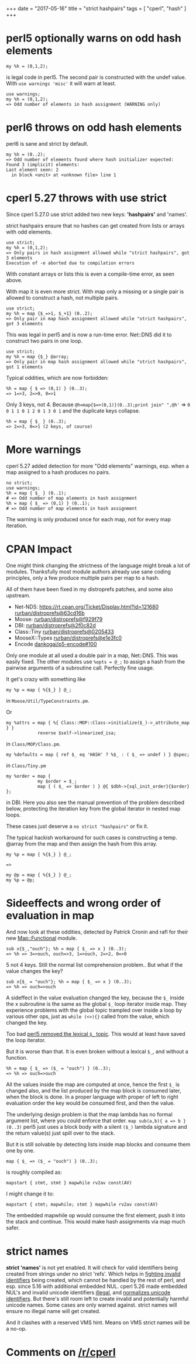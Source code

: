 +++
date = "2017-05-16"
title = "strict hashpairs"
tags = [ "cperl", "hash" ]
+++

# perl5 optionally warns on odd hash elements

    my %h = (0,1,2);

is legal code in perl5. The second pair is constructed with the undef value.
With `use warnings 'misc'` it will warn at least.

    use warnings;
    my %h = (0,1,2);
    => Odd number of elements in hash assignment (WARNING only)

# perl6 throws on odd hash elements

perl6 is sane and strict by default.

    my %h = (0..2);
    => Odd number of elements found where hash initializer expected:
    Found 3 (implicit) elements:
    Last element seen: 2
      in block <unit> at <unknown file> line 1

# cperl 5.27 throws with use strict

Since cperl 5.27.0 use strict added two new keys: **'hashpairs'** and
'names'. 

strict hashpairs ensure that no hashes can get created from lists or arrays with odd elements.

    use strict;
    my %h = (0,1,2);
    => Only pairs in hash assignment allowed while "strict hashpairs", got 3 elements
    Execution of -e aborted due to compilation errors
    
With constant arrays or lists this is even a compile-time error, as seen above.

With map it is even more strict. With map only a missing or a single
pair is allowed to construct a hash, not multiple pairs. 

    use strict;
    my %h = map {$_=>1, $_+1} (0..2);
    => Only pair in map hash assignment allowed while "strict hashpairs", got 3 elements

This was legal in perl5 and is now a run-time error. Net::DNS did it
to construct two pairs in one loop.

    use strict;
    my %h = map {$_} @array;
    => Only pair in map hash assignment allowed while "strict hashpairs", got 1 elements


Typical oddities, which are now forbidden:

    %h = map { $ => (0,1) } (0..3);
    => 1=>3, 2=>0, 0=>1

Only 3 keys, not 4. Because `@h=map{$=>(0,1)}(0..3);print join" ",@h'` 
=> `0 0 1 1 0 1 2 0 1 3 0 1` and the duplicate keys collapse.

    %h = map { $_ } (0..3);
    => 2=>3, 0=>1 (2 keys, of course)

# More warnings

cperl 5.27 added detection for more "Odd elements" warnings, esp.
when a map assigned to a hash produces no pairs.

    no strict;
    use warnings;
    %h = map { $_ } (0..1);
    # => Odd number of map elements in hash assignment
    %h = map { $_ => (0,1) } (0..1);
    # => Odd number of map elements in hash assignment
    
The warning is only produced once for each map, not for every map iteration.

# CPAN Impact

One might think changing the strictness of the language might break a lot of modules.
Thanksfully most module authors already use sane coding principles, only a few
produce multiple pairs per map to a hash.

All of them have been fixed in my distroprefs patches, and some also upstream.

* Net-NDS: https://rt.cpan.org/Ticket/Display.html?id=121680 [rurban/distroprefs@63cd16b](https://github.com/rurban/distroprefs/commit/63cd16b8359d1ccd062f0c4b913fa77b4b8681ff)
* Moose: [rurban/distroprefs@f929f79](https://github.com/rurban/distroprefs/commit/f929f794fc64b5fef3b29c81f5b313c28f60da92)
* DBI: [rurban/distroprefs@2f0c82d](https://github.com/rurban/distroprefs/commit/2f0c82d7e938e8d10420c3d76eab235fbb229fff)
* Class::Tiny [rurban/distroprefs@0205433](https://github.com/rurban/distroprefs/commit/02054335a9c30aa3d5d7abfe7ca6002d5ccd4033)
* MooseX::Types [rurban/distroprefs@e1e3fc0](https://github.com/rurban/distroprefs/commit/e1e3fc0fc6f03a6dcc6afdf9afd4ac85abd6076a)
* Encode [dankogai/p5-encode#100](https://github.com/dankogai/p5-encode/pull/100)

Only one module at all used a double pair in a map, Net::DNS. This was easily fixed.
The other modules use `%opts = @_;` to assign a hash from the pairwise arguments of a
subroutine call. Perfectly fine usage.

It get's crazy with something like 

    my %p = map { %{$_} } @_;

in `Moose/Util/TypeConstraints.pm`.

Or

    my %attrs = map { %{ Class::MOP::Class->initialize($_)->_attribute_map } }
                reverse $self->linearized_isa;

in `Class/MOP/Class.pm`.

    my %defaults = map { ref $_ eq 'HASH' ? %$_ : ( $_ => undef ) } @spec;

in `Class/Tiny.pm`

    my %order = map {
                my $order = $_;
                map { ( $_ => $order ) } @{ $dbh->{sql_init_order}{$order} };

in DBI. Here you also see the manual prevention of the problem described
below, protecting the iteration key from the global iterator in nested
map loops.

These cases just deserve a `no strict "hashpairs"` or fix it.

The typical hackish workaround for such cases is constructing a
temp. @array from the map and then assign the hash from this array.

    my %p = map { %{$_} } @_;

    =>

    my @p = map { %{$_} } @_;
    my %p = @p;

# Sideeffects and wrong order of evaluation in map

And now look at these oddities, detected by Patrick Cronin and rafl for their
new [Map::Functional](https://github.com/PatrickCronin/Map-Functional/)
module.

    sub x{$_,"ouch"}; %h = map { $_ => x } (0..3);
    => %h => 3=>ouch, ouch=>3, 1=>ouch, 2=>2, 0=>0
    
5 not 4 keys. Still the normal list comprehension problem..
But what if the value changes the key?

    sub x{$_ = "ouch"}; %h = map { $_ => x } (0..3);
    => %h => ouch=>ouch

A sideffect in the value evaluation changed the key, because the `$_`
inside the x subroutine is the same as the global `$_` loop iterator
inside map.  They experience problems with the global topic trampled
over inside a loop by various other ops, just as `while (<>){}` called from
the value, which changed the key.

Too bad [perl5 removed the lexical `$_` topic](http://blogs.perl.org/users/rurban/2016/04/the-removal-of-the-lexical-topic-feature-in-524.html). This
would at least have saved the loop iterator.

But it is worse than that. It is even broken without a lexical `$_`,
and without a function.

    %h = map { $_ => ($_ = "ouch") } (0..3);
    => %h => ouch=>ouch

All the values inside the map are computed at once, hence the first
`$_` is changed also, and the list produced by the map block is
consumed later, when the block is done.  In a proper language with
proper of left to right evaluation order the key would be consumed
first, and then the value.

The underlying design problem is that the map lambda has no formal argument
list, where you could enforce that order. `map sub(a,b){ a => b } (0..3)`
perl5 just uses a block body with a silent `($_)` lambda
signature and the return value(s) just spill over to the stack.

But it is still solvable by detecting lists inside map blocks and
consume them one by one.

    map { $_ => ($_ = "ouch") } (0..3);

is roughly compiled as:

    mapstart { stmt, stmt } mapwhile rv2av const(AV)

I might change it to:
    
    mapstart { stmt; mapwhile; stmt } mapwhile rv2av const(AV)
    
The embedded mapwhile op would consume the first element, push it into
the stack and continue. This would make hash assignments via map much safer.

# strict names

**strict 'names'** is not yet enabled. It will check for valid
identifiers being created from strings under no strict 'refs'. Which
helps in [fighting invalid identifiers](unicode-identifiers.html)
being created, which cannot be handled by the rest of perl, and
esp. since 5.16 with additional embedded NUL.  cperl 5.26 made
embedded NUL's and invalid unicode
identifiers [illegal](https://github.com/perl11/cperl/issues/233),
and [normalizes unicode identifiers](https://github.com/perl11/cperl/issues/228). But
there's still room left to create invalid and potentially harmful
unicode names. Some cases are only warned against.  strict names will
ensure no illegal name will get created.

And it clashes with a reserved VMS hint. Means on VMS strict names will be a no-op.

# Comments on [/r/cperl](https://www.reddit.com/r/cperl/comments/6bgya8/strict_hashpairs/)
